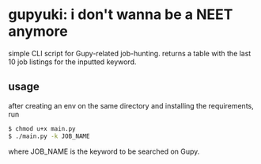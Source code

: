 # gupyuki: i don't wanna be a NEET anymore
simple CLI script for Gupy-related job-hunting.
returns a table with the last 10 job listings for the inputted keyword.

## usage
after creating an env on the same directory and installing the requirements, run

```bash
$ chmod u+x main.py
$ ./main.py -k JOB_NAME
```
where JOB_NAME is the keyword to be searched on Gupy.
